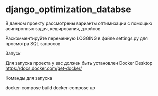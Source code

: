 # django_optimization_databse
В данном проекту рассмотрены варианты оптимизации с помощью асинхронных задач, кеширования, джойнов


Раскомментируйте переменную LOGGING в файле settings.py для просмотра SQL запросов


Запуск

Для запуска проекта у вас должен быть установлен Docker Desktop https://docs.docker.com/get-docker/


Команды для запуска

docker-compose build
docker-compose up
